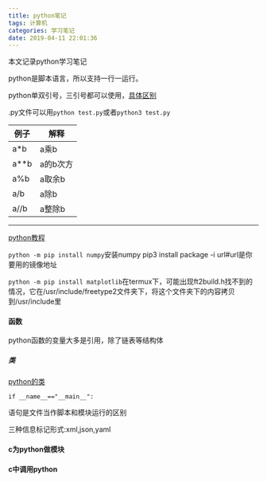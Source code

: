 ```yaml
---
title: python笔记
tags: 计算机
categories: 学习笔记
date: 2019-04-11 22:01:36
---
```


<script type="text/x-mathjax-config">
  MathJax.Hub.Config({tex2jax: {inlineMath: [['$','$'], ['\\(','\\)']]}});
</script>
<script type="text/javascript" async
  src="https://wujilingfeng.top/MathJax/MathJax.js?config=TeX-AMS_CHTML">
</script>


本文记录python学习笔记

<!--more-->

python是脚本语言，所以支持一行一运行。

python单双引号，三引号都可以使用，[具体区别](<https://blog.csdn.net/woainishifu/article/details/76105667>)

.py文件可以用`python test.py`或者`python3 test.py`

| 例子 | 解释     |
| ---- | -------- |
| a*b  | a乘b     |
| a**b | a的b次方 |
| a%b  | a取余b   |
| a/b  | a除b     |
| a//b | a整除b   |

---

[python教程](<http://www.runoob.com/python3/python3-data-type.html>)

`python -m pip install numpy`安装numpy
pip3 install package -i url#url是你要用的镜像地址

`python -m pip install matplotlib`在termux下，可能出现ft2build.h找不到的情况，它在/usr/include/freetype2文件夹下，将这个文件夹下的内容拷贝到/usr/include里

#### 函数

python函数的变量大多是引用，除了链表等结构体

##### 类

[python的类](https://www.runoob.com/python3/python3-class.html)

`if __name__=="__main__":`

语句是文件当作脚本和模块运行的区别

三种信息标记形式:xml,json,yaml

#### c为python做模块

#### c中调用python